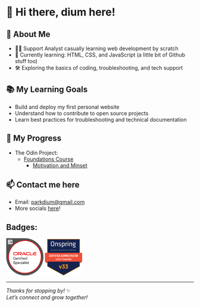 # 👋 Hi there, dium here!

## 🌱 About Me
- 🧑‍💻 Support Analyst casually learning web development by scratch
- 🚀 Currently learning: HTML, CSS, and JavaScript (a little bit of Github stuff too)
- 🛠️ Exploring the basics of coding, troubleshooting, and tech support

## 📚 My Learning Goals
- Build and deploy my first personal website
- Understand how to contribute to open source projects
- Learn best practices for troubleshooting and technical documentation

## 📖 My Progress
- The Odin Project:
     - <a href="https://www.theodinproject.com/paths/foundations/courses/foundations">Foundations Course</a>
          - <a href="https://www.theodinproject.com/lessons/foundations-motivation-and-mindset">Motivation and Minset</a>

## 📫 Contact me here
- Email: parkdium@gmail.com
- More socials <a href="https://bento.me/dium">here</a>!

## Badges:
<img src="Oracle-Certification-badge_OC-Specialist600X600.png" width="100" alt="Oracle Global Human Resources Cloud 2019 Certified Implementation Specialist"/> <img src="onspring-badge-58626.png" width="100" alt="Certified Onspring Administrator - Level 1: Essentials"/>


---

_Thanks for stopping by!_ ✨  
_Let’s connect and grow together!_

